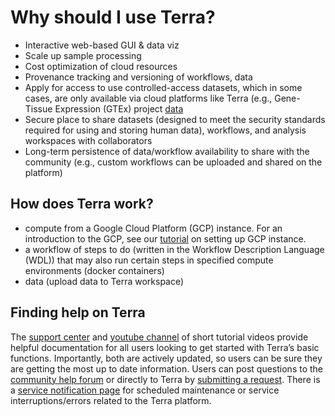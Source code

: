 # Why should I use Terra?



- Interactive web-based GUI & data viz
- Scale up sample processing
- Cost optimization of cloud resources
- Provenance tracking and versioning of workflows, data
- Apply for access to use controlled-access datasets, which in some cases, are only available via cloud platforms like Terra (e.g., Gene-Tissue Expression (GTEx) project [data](https://anvilproject.org/data?query=consortium%3DGTEx%2B%2528v8%2529)
- Secure place to share datasets (designed to meet the security standards required for using and storing human data), workflows, and analysis workspaces with collaborators
- Long-term persistence of data/workflow availability to share with the community (e.g., custom workflows can be uploaded and shared on the platform)

## How does Terra work?
- compute from a Google Cloud Platform (GCP) instance. For an introduction to the GCP, see our [tutorial](../Introduction-to-GCP/index.md) on setting up GCP instance.
- a workflow of steps to do (written in the Workflow Description Language (WDL)) that may also run certain steps in specified compute environments (docker containers)
- data (upload data to Terra workspace)


## Finding help on Terra

The [support center](https://support.terra.bio/hc/en-us) and [youtube channel](https://www.youtube.com/channel/UCkXAqpR5Hk1ZmNd2-1K2l5Q/videos) of short tutorial videos provide helpful documentation for all users looking to get started with Terra’s basic functions. Importantly, both are actively updated, so users can be sure they are getting the most up to date information. Users can post questions to the [community help forum](https://support.terra.bio/hc/en-us/community/topics) or directly to Terra by [submitting a request](https://support.terra.bio/hc/en-us/requests/new). There is a [service notification page](https://support.terra.bio/hc/en-us/sections/360003692231-Service-Notifications) for scheduled maintenance or service interruptions/errors related to the Terra platform.
